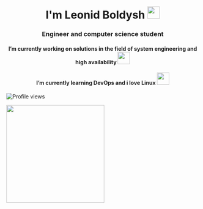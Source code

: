 <h1 align="center">I'm Leonid Boldysh</a> 
<img src="https://github.com/blackcater/blackcater/raw/main/images/Hi.gif" height="32"/></h1>
<h3 align="center">Engineer and computer science student</h3>
<h4 align="center">I’m currently working on solutions in the field of system engineering and high availability</a>
<img src="https://media.giphy.com/media/v1.Y2lkPTc5MGI3NjExMjFlZDQwYjI5YTczOTJkOWZmM2M4YWJiNjY1NDA1Y2YxZTBmM2UzZiZjdD1z/6DMQZJN1cdvOltZPch/giphy.gif" height="32"/></h4>
<h4 align="center">I’m currently learning DevOps and i love Linux</a>
<img src="https://media.giphy.com/media/3Ii2SW00oLZ8k/giphy.gif" height="32"/></h3>
 
![Profile views](https://gpvc.arturio.dev/themave-tech)  
<p class="center">
<img src="https://media.giphy.com/media/v1.Y2lkPTc5MGI3NjExNzdhYjZkZmQzZTkxMDk1NDhlZWY1NmIwMGQxNTQ1ODZiMDg3YzAxNCZjdD1n/xUPGGDNsLvqsBOhuU0/giphy.gif" height="256"/></p>
